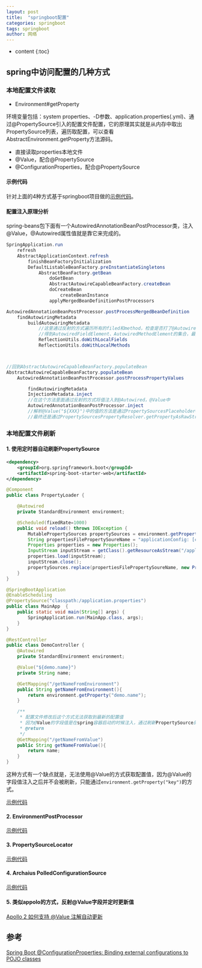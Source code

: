 ```yaml
---
layout: post
title:  "springboot配置"
categories: springboot
tags: springboot
author: 网络
---
```


* content
{:toc}











## spring中访问配置的几种方式

### 本地配置文件读取

* Environment#getProperty

环境变量包括：system properties、-D参数、application.properties(.yml)、通过@PropertySource引入的配置文件配置，它的原理其实就是从内存中取出PropertySource列表，遍历取配置，可以查看AbstractEnvironment.getProperty方法源码。

* 直接读取properties本地文件
* @Value，配合@PropertySource
* @ConfigurationProperties，配合@PropertySource

#### 示例代码

针对上面的4种方式基于springboot项目做的[示例代码](https://gitee.com/qigangzhong/springboot-demo/tree/master/config/config-basics)。

#### 配置注入原理分析

spring-beans包下面有一个AutowiredAnnotationBeanPostProcessor类，注入@Value，@Autowired属性值就是靠它来完成的。

```java
SpringApplication.run
    refresh
    AbstractApplicationContext.refresh
        finishBeanFactoryInitialization
        DefaultListableBeanFactory.preInstantiateSingletons
            AbstractBeanFactory.getBean
                doGetBean
                AbstractAutowireCapableBeanFactory.createBean
                doCreateBean
                    createBeanInstance
                applyMergedBeanDefinitionPostProcessors

AutowiredAnnotationBeanPostProcessor.postProcessMergedBeanDefinition
    findAutowiringMetadata
        buildAutowiringMetadata
            //这里通过反射的方式遍历所有的filed和method，检查是否打了@Autowired、@Value标签
            //得到AutowiredFieldElement、AutowiredMethodElement的集合，最后都缓存到LinkedList<InjectionMetadata.InjectedElement>链表里面，然后包装到InjectionMetadata对象中
            ReflectionUtils.doWithLocalFields
            ReflectionUtils.doWithLocalMethods



//回到AbstractAutowireCapableBeanFactory.populateBean
AbstractAutowireCapableBeanFactory.populateBean
    AutowiredAnnotationBeanPostProcessor.postProcessPropertyValues

        findAutowiringMetadata
        InjectionMetadata.inject
        //在这个方法里面通过反射的方式将值注入到@Autowired，@Value中
        AutowiredAnnotationBeanPostProcessor.inject
        //解析@Value("${XXX}")中的值的方法是通过PropertySourcesPlaceholderConfigurer.resolveStringValue
        //最终还是通过PropertySourcesPropertyResolver.getPropertyAsRawString来获取配置的值的，然后反射注入到@Value字段中
```

### 本地配置文件刷新

#### 1. 使用定时器自动刷新PropertySource

```xml
<dependency>
    <groupId>org.springframework.boot</groupId>
    <artifactId>spring-boot-starter-web</artifactId>
</dependency>
```

```java
@Component
public class PropertyLoader {

    @Autowired
    private StandardEnvironment environment;

    @Scheduled(fixedRate=1000)
    public void reload() throws IOException {
        MutablePropertySources propertySources = environment.getPropertySources();
        String propertiesFilePropertySoureName = "applicationConfig: [classpath:/application.properties]";
        Properties properties = new Properties();
        InputStream inputStream = getClass().getResourceAsStream("/application.properties");
        properties.load(inputStream);
        inputStream.close();
        propertySources.replace(propertiesFilePropertySoureName, new PropertiesPropertySource(propertiesFilePropertySoureName, properties));
    }
}
```

```java
@SpringBootApplication
@EnableScheduling
@PropertySource("classpath:/application.properties")
public class MainApp  {
    public static void main(String[] args) {
        SpringApplication.run(MainApp.class, args);
    }
}
```

```java
@RestController
public class DemoController {
    @Autowired
    private StandardEnvironment environment;

    @Value("${demo.name}")
    private String name;

    @GetMapping("/getNameFromEnvironment")
    public String getNameFromEnvironment(){
        return environment.getProperty("demo.name");
    }

    /**
     * 配置文件修改后这个方式无法获取到最新的配置值
     * 因为@Value的字段值是在spring容器启动的时候注入，通过刷新PropertySource的方式无法重新注入值
     * @return
     */
    @GetMapping("/getNameFromValue")
    public String getNameFromValue(){
        return name;
    }
}
```

这种方式有一个缺点就是，无法使用@Value的方式获取配置值，因为@Value的字段值注入之后并不会被刷新，只能通过`environment.getProperty("key")`的方式。

[示例代码](https://gitee.com/qigangzhong/springboot-demo/tree/master/config/config-refresh)

#### 2. EnvironmentPostProcessor

[示例代码](https://gitee.com/qigangzhong/share.demo/tree/master/environment-post-processor-demo)

#### 3. PropertySourceLocator

[示例代码](https://gitee.com/qigangzhong/share.demo/tree/master/property-source-locator-demo)

#### 4. Archaius PolledConfigurationSource

[示例代码](https://gitee.com/qigangzhong/share.demo/tree/master/springboot-archaius-demo)

#### 5. 类似appolo的方式，反射@Value字段并定时更新值

[Apollo 2 如何支持 @Value 注解自动更新](https://www.jianshu.com/p/502bc54f86c1)

## 参考

[Spring Boot @ConfigurationProperties: Binding external configurations to POJO classes](https://www.callicoder.com/spring-boot-configuration-properties-example/)
